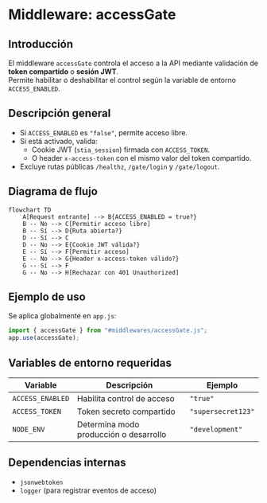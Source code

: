 # Middleware: accessGate

## Introducción

El middleware `accessGate` controla el acceso a la API mediante validación de **token compartido** o **sesión JWT**.  
Permite habilitar o deshabilitar el control según la variable de entorno `ACCESS_ENABLED`.

## Descripción general

- Si `ACCESS_ENABLED` es `"false"`, permite acceso libre.  
- Si está activado, valida:
  - Cookie JWT (`stia_session`) firmada con `ACCESS_TOKEN`.  
  - O header `x-access-token` con el mismo valor del token compartido.
- Excluye rutas públicas `/healthz`, `/gate/login` y `/gate/logout`.

## Diagrama de flujo

```mermaid
flowchart TD
    A[Request entrante] --> B{ACCESS_ENABLED = true?}
    B -- No --> C[Permitir acceso libre]
    B -- Sí --> D{Ruta abierta?}
    D -- Sí --> C
    D -- No --> E{Cookie JWT válida?}
    E -- Sí --> F[Permitir acceso]
    E -- No --> G{Header x-access-token válido?}
    G -- Sí --> F
    G -- No --> H[Rechazar con 401 Unauthorized]
```

## Ejemplo de uso

Se aplica globalmente en `app.js`:

```js
import { accessGate } from "#middlewares/accessGate.js";
app.use(accessGate);
```

## Variables de entorno requeridas

| Variable         | Descripción                            | Ejemplo            |
| ---------------- | -------------------------------------- | ------------------ |
| `ACCESS_ENABLED` | Habilita control de acceso             | `"true"`           |
| `ACCESS_TOKEN`   | Token secreto compartido               | `"supersecret123"` |
| `NODE_ENV`       | Determina modo producción o desarrollo | `"development"`    |

## Dependencias internas

- `jsonwebtoken`
- `logger` (para registrar eventos de acceso)
